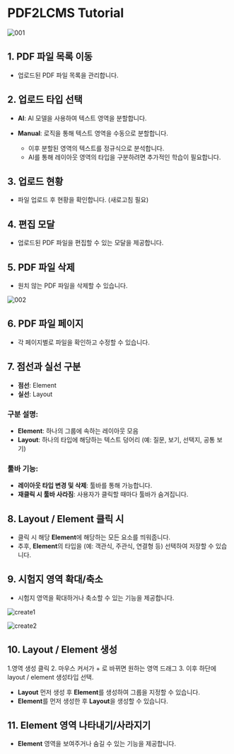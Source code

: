 # PDF2LCMS Tutorial


![001](https://github.com/user-attachments/assets/75116c0d-b719-4a82-a30f-6782c9521ef0)


## 1. PDF 파일 목록 이동
- 업로드된 PDF 파일 목록을 관리합니다.

## 2. 업로드 타입 선택
- **AI**: AI 모델을 사용하여 텍스트 영역을 분할합니다.
- **Manual**: 로직을 통해 텍스트 영역을 수동으로 분할합니다.

    - 이후 분할된 영역의 텍스트를 정규식으로 분석합니다.
    - AI를 통해 레이아웃 영역의 타입을 구분하려면 추가적인 학습이 필요합니다.

## 3. 업로드 현황
- 파일 업로드 후 현황을 확인합니다. (새로고침 필요)

## 4. 편집 모달
- 업로드된 PDF 파일을 편집할 수 있는 모달을 제공합니다.

## 5. PDF 파일 삭제
- 원치 않는 PDF 파일을 삭제할 수 있습니다.





![002](https://github.com/user-attachments/assets/e185ec85-b05c-43aa-986b-3569a5abb2a5)

## 6. PDF 파일 페이지
- 각 페이지별로 파일을 확인하고 수정할 수 있습니다.

## 7. 점선과 실선 구분
- **점선**: Element
- **실선**: Layout

### 구분 설명:
- **Element**: 하나의 그룹에 속하는 레이아웃 모음
- **Layout**: 하나의 타입에 해당하는 텍스트 덩어리 (예: 질문, 보기, 선택지, 공통 보기)

### 툴바 기능:
- **레이아웃 타입 변경 및 삭제**: 툴바를 통해 가능합니다.
- **재클릭 시 툴바 사라짐**: 사용자가 클릭할 때마다 툴바가 숨겨집니다.

## 8. Layout / Element 클릭 시
- 클릭 시 해당 **Element**에 해당하는 모든 요소를 띄워줍니다.
- 추후, **Element**의 타입을 (예: 객관식, 주관식, 연결형 등) 선택하여 저장할 수 있습니다.

## 9. 시험지 영역 확대/축소
- 시험지 영역을 확대하거나 축소할 수 있는 기능을 제공합니다.


![create1](https://github.com/user-attachments/assets/6b7201c0-b446-4774-9278-56ee81642f04)

![create2](https://github.com/user-attachments/assets/f39af324-4eee-4672-bd7a-405f73dd9b1a)


## 10. Layout / Element 생성
  1.영역 생성 클릭
  2. 마우스 커서가 + 로 바뀌면 원하는 영역 드래그
  3. 이후 하단에 layout / element 생성타입 선택.
- **Layout** 먼저 생성 후 **Element**를 생성하여 그룹을 지정할 수 있습니다.
- **Element**를 먼저 생성한 후 **Layout**을 생성할 수 있습니다.

## 11. Element 영역 나타내기/사라지기
- **Element** 영역을 보여주거나 숨길 수 있는 기능을 제공합니다.


